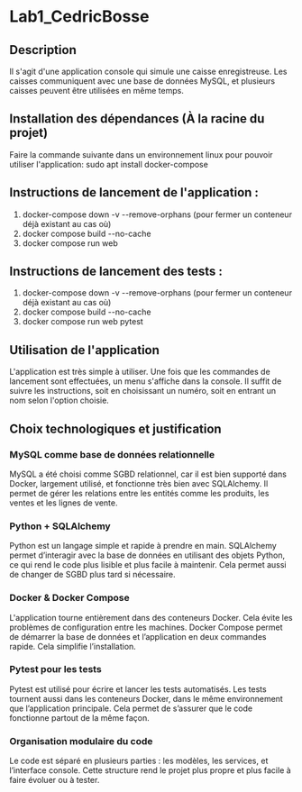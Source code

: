 # Lab1_CedricBosse
## Description
Il s'agit d'une application console qui simule une caisse enregistreuse. Les caisses communiquent avec une base de données MySQL, 
et plusieurs caisses peuvent être utilisées en même temps.

## Installation des dépendances (À la racine du projet) 
Faire la commande suivante dans un environnement linux pour pouvoir utiliser l'application:
sudo apt install docker-compose

## Instructions de lancement de l'application :
1. docker-compose down -v --remove-orphans (pour fermer un conteneur déjà existant au cas où)
2. docker compose build --no-cache
3. docker compose run web

## Instructions de lancement des tests :
1. docker-compose down -v --remove-orphans (pour fermer un conteneur déjà existant au cas où)
2. docker compose build --no-cache
3. docker compose run web pytest

## Utilisation de l'application
L'application est très simple à utiliser. Une fois que les commandes de lancement sont effectuées, un menu s'affiche dans la console. Il suffit de suivre les instructions, soit en choisissant un numéro, soit en entrant un nom selon l'option choisie.

## Choix technologiques et justification

### MySQL comme base de données relationnelle  
MySQL a été choisi comme SGBD relationnel, car il est bien supporté dans Docker, largement utilisé, et fonctionne très bien avec SQLAlchemy. Il permet de gérer les relations entre les entités comme les produits, les ventes et les lignes de vente.

### Python + SQLAlchemy  
Python est un langage simple et rapide à prendre en main. SQLAlchemy permet d’interagir avec la base de données en utilisant des objets Python, ce qui rend le code plus lisible et plus facile à maintenir. Cela permet aussi de changer de SGBD plus tard si nécessaire.

### Docker & Docker Compose  
L'application tourne entièrement dans des conteneurs Docker. Cela évite les problèmes de configuration entre les machines. Docker Compose permet de démarrer la base de données et l’application en deux commandes rapide. Cela simplifie l’installation.

### Pytest pour les tests  
Pytest est utilisé pour écrire et lancer les tests automatisés. Les tests tournent aussi dans les conteneurs Docker, dans le même environnement que l’application principale. Cela permet de s’assurer que le code fonctionne partout de la même façon.

### Organisation modulaire du code  
Le code est séparé en plusieurs parties : les modèles, les services, et l’interface console. Cette structure rend le projet plus propre et plus facile à faire évoluer ou à tester.


